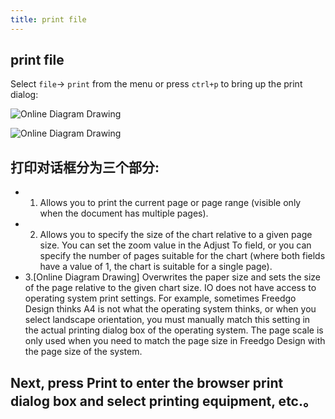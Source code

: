 ```yaml
---
title: print file
---
```

## print file
 
Select `file`-> `print` from the menu or press `ctrl+p` to bring up the print dialog:

![Online Diagram Drawing](https://www.freedgo.com/public/themes/freedgo/print_file.png "print file") 
 
![Online Diagram Drawing](https://www.freedgo.com/public/themes/freedgo/print_file1.png "print file")  
 
 
## 打印对话框分为三个部分:  
   
- 1. Allows you to print the current page or page range (visible only when the document has multiple pages).
- 2. Allows you to specify the size of the chart relative to a given page size. You can set the zoom value in the Adjust To field, or you can specify the number of pages suitable for the chart (where both fields have a value of 1, the chart is suitable for a single page). 
- 3.[Online Diagram Drawing] Overwrites the paper size and sets the size of the page relative to the given chart size. IO does not have access to operating system print settings. For example, sometimes Freedgo Design thinks A4 is not what the operating system thinks, or when you select landscape orientation, you must manually match this setting in the actual printing dialog box of the operating system. The page scale is only used when you need to match the page size in Freedgo Design with the page size of the system. 
 
 
 ## Next, press Print to enter the browser print dialog box and select printing equipment, etc.。